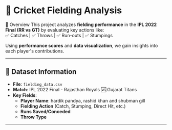 # 🏏 Cricket Fielding Analysis
📌 Overview
This project analyzes **fielding performance** in the **IPL 2022 Final (RR vs GT)** by evaluating key actions like:  
✅ Catches | ✅ Throws | ✅ Run-outs | ✅ Stumpings  

Using **performance scores** and **data visualization**, we gain insights into each player's contributions.

---

## 📂 Dataset Information
- **File**: `fielding_data.csv`
- **Match**: IPL 2022 Final - Rajasthan Royals 🆚 Gujarat Titans  
- **Key Fields**:
  - **Player Name**: hardik pandya, rashid khan and shubman gill
  - **Fielding Action** (Catch, Stumping, Direct Hit, etc.)  
  - **Runs Saved/Conceded**  
  - **Throw Type**  
---


